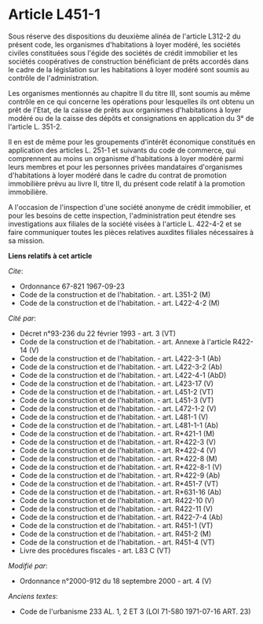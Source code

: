 # Article L451-1

Sous réserve des dispositions du deuxième alinéa de l'article L312-2 du présent code, les organismes d'habitations à loyer
modéré, les sociétés civiles constituées sous l'égide des sociétés de crédit immobilier et les sociétés coopératives de
construction bénéficiant de prêts accordés dans le cadre de la législation sur les habitations à loyer modéré sont soumis au
contrôle de l'administration.

Les organismes mentionnés au chapitre II du titre III, sont soumis au même contrôle en ce qui concerne les opérations pour
lesquelles ils ont obtenu un prêt de l'Etat, de la caisse de prêts aux organismes d'habitations à loyer modéré ou de la
caisse des dépôts et consignations en application du 3° de l'article L. 351-2.

Il en est de même pour les groupements d'intérêt économique constitués en application des articles L. 251-1 et suivants du
code de commerce, qui comprennent au moins un organisme d'habitations à loyer modéré parmi leurs membres et pour les
personnes privées mandataires d'organismes d'habitations à loyer modéré dans le cadre du contrat de promotion immobilière
prévu au livre II, titre II, du présent code relatif à la promotion immobilière.

A l'occasion de l'inspection d'une société anonyme de crédit immobilier, et pour les besoins de cette inspection,
l'administration peut étendre ses investigations aux filiales de la société visées à l'article L. 422-4-2 et se faire
communiquer toutes les pièces relatives auxdites filiales nécessaires à sa mission.

**Liens relatifs à cet article**

_Cite_:

  - Ordonnance 67-821 1967-09-23
  - Code de la construction et de l'habitation. - art. L351-2 (M)
  - Code de la construction et de l'habitation. - art. L422-4-2 (M)

_Cité par_:

  - Décret n°93-236 du 22 février 1993 - art. 3 (VT)
  - Code de la construction et de l'habitation. - art. Annexe à l'article R422-14 (V)
  - Code de la construction et de l'habitation. - art. L422-3-1 (Ab)
  - Code de la construction et de l'habitation. - art. L422-3-2 (Ab)
  - Code de la construction et de l'habitation. - art. L422-4-1 (AbD)
  - Code de la construction et de l'habitation. - art. L423-17 (V)
  - Code de la construction et de l'habitation. - art. L451-2 (VT)
  - Code de la construction et de l'habitation. - art. L451-3 (VT)
  - Code de la construction et de l'habitation. - art. L472-1-2 (V)
  - Code de la construction et de l'habitation. - art. L481-1 (V)
  - Code de la construction et de l'habitation. - art. L481-1-1 (Ab)
  - Code de la construction et de l'habitation. - art. R*421-1 (M)
  - Code de la construction et de l'habitation. - art. R*422-3 (V)
  - Code de la construction et de l'habitation. - art. R*422-4 (V)
  - Code de la construction et de l'habitation. - art. R*422-8 (M)
  - Code de la construction et de l'habitation. - art. R*422-8-1 (V)
  - Code de la construction et de l'habitation. - art. R*422-9 (Ab)
  - Code de la construction et de l'habitation. - art. R*451-7 (VT)
  - Code de la construction et de l'habitation. - art. R*631-16 (Ab)
  - Code de la construction et de l'habitation. - art. R422-10 (V)
  - Code de la construction et de l'habitation. - art. R422-11 (V)
  - Code de la construction et de l'habitation. - art. R422-7-4 (Ab)
  - Code de la construction et de l'habitation. - art. R451-1 (VT)
  - Code de la construction et de l'habitation. - art. R451-2 (M)
  - Code de la construction et de l'habitation. - art. R451-4 (VT)
  - Livre des procédures fiscales - art. L83 C (VT)

_Modifié par_:

  - Ordonnance n°2000-912 du 18 septembre 2000 - art. 4 (V)

_Anciens textes_:

  - Code de l'urbanisme 233 AL. 1, 2 ET 3 (LOI 71-580 1971-07-16 ART. 23)
